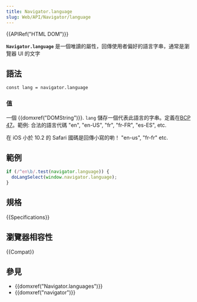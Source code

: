 ```yaml
---
title: Navigator.language
slug: Web/API/Navigator/language
---
```


{{APIRef("HTML DOM")}}

**`Navigator.language`** 是一個唯讀的屬性，回傳使用者偏好的語言字串，通常是瀏覽器 UI 的文字

## 語法

```js-nolint
const lang = navigator.language
```

### 值

一個 {{domxref("DOMString")}}. `lang` 儲存一個代表此語言的字串。定義在[BCP 47](https://tools.ietf.org/rfc/bcp/bcp47.txt)。範例: 合法的語言代碼 "en", "en-US", "fr", "fr-FR", "es-ES", etc.

在 iOS 小於 10.2 的 Safari 國碼是回傳小寫的喲！
"en-us", "fr-fr" etc.

## 範例

```js
if (/^en\b/.test(navigator.language)) {
  doLangSelect(window.navigator.language);
}
```

## 規格

{{Specifications}}

## 瀏覽器相容性

{{Compat}}

## 參見

- {{domxref("Navigator.languages")}}
- {{domxref("navigator")}}
